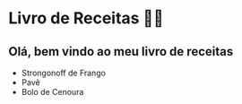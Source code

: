 # Livro de Receitas 👨‍🍳	
## Olá, bem vindo ao meu livro de receitas
 - Strongonoff de Frango
 - Pavê
 - Bolo de Cenoura
